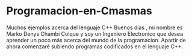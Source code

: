 # Programacion-en-Cmasmas
Muchos ejemplos acerca del lenguaje C++
Buenos días , mi nombre es Marko Denys Chambi Colque y soy un Ingeniero Electronico que desea aprender un poco más acerca del mundo de la programacion. Apartir de ahora comenzaré subiendo programas codificados en el lenguaje C++.
